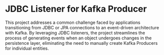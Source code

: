 # JDBC Listener for Kafka Producer
This project addresses a common challenge faced by applications transitioning from JDBC or JPA connections to an event-driven architecture with Kafka. By leveraging JDBC listeners, the project streamlines the process of generating events when an object undergoes changes in the persistence layer, eliminating the need to manually create Kafka Producers for individual entities.
